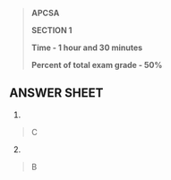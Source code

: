 > **APCSA**
>
> **SECTION 1**
>
> **Time - 1 hour and 30 minutes**
> 
> **Percent of total exam grade - 50%**


## ANSWER SHEET

1. 
> C
2. 
> B